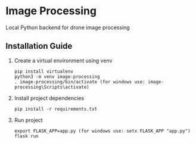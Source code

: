 # Image Processing
Local Python backend for drone image processing

## Installation Guide
1. Create a virtual environment using venv
   ```
   pip install virtualenv
   python3 -m venv image-processing
   . image-processing/bin/activate (for windows use: image-processing\Scripts\activate)
   ```
2. Install project dependencies
   ```
   pip install -r requirements.txt
   ```
3. Run project
   ```
   export FLASK_APP=app.py (for windows use: setx FLASK_APP "app.py")
   flask run
   ```
